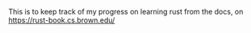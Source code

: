 This is to keep track of my progress on learning rust from the docs, on https://rust-book.cs.brown.edu/
